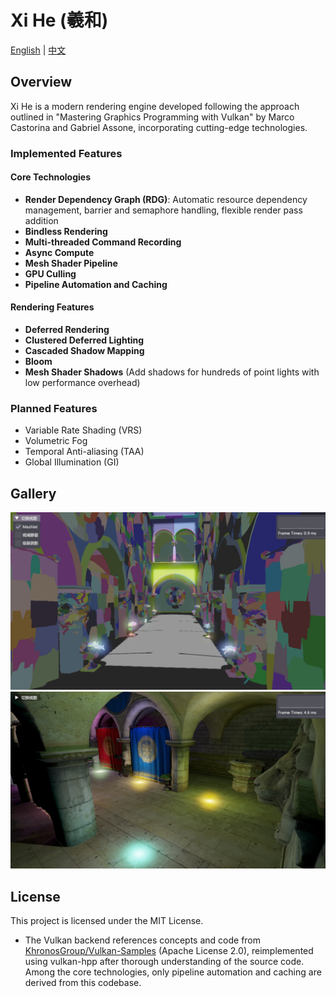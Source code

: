 # Xi He (羲和)

[English](./README_en.md) | [中文](./README.md)

## Overview

Xi He is a modern rendering engine developed following the approach outlined in "Mastering Graphics Programming with Vulkan" by Marco Castorina and Gabriel Assone, incorporating cutting-edge technologies.

### Implemented Features

#### Core Technologies
- **Render Dependency Graph (RDG)**: Automatic resource dependency management, barrier and semaphore handling, flexible render pass addition
- **Bindless Rendering**
- **Multi-threaded Command Recording**
- **Async Compute**
- **Mesh Shader Pipeline**
- **GPU Culling**
- **Pipeline Automation and Caching**

#### Rendering Features
- **Deferred Rendering**
- **Clustered Deferred Lighting**
- **Cascaded Shadow Mapping**
- **Bloom**
- **Mesh Shader Shadows** (Add shadows for hundreds of point lights with low performance overhead)

### Planned Features

- Variable Rate Shading (VRS)
- Volumetric Fog
- Temporal Anti-aliasing (TAA)
- Global Illumination (GI)

## Gallery

![Meshlet](./assets/images/meshlet.png)
![Point Shadows](./assets/images/meshshader_shadows.png)

## License

This project is licensed under the MIT License.
- The Vulkan backend references concepts and code from [KhronosGroup/Vulkan-Samples](https://github.com/KhronosGroup/Vulkan-Samples) (Apache License 2.0), reimplemented using vulkan-hpp after thorough understanding of the source code. Among the core technologies, only pipeline automation and caching are derived from this codebase.
